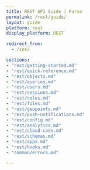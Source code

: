 ```yaml
---
title: REST API Guide | Parse
permalink: /rest/guide/
layout: guide
platform: rest
display_platform: REST

redirect_from:
  - /ios/

sections:
- "rest/getting-started.md"
- "rest/quick-reference.md"
- "rest/objects.md"
- "rest/queries.md"
- "rest/users.md"
- "rest/sessions.md"
- "rest/roles.md"
- "rest/files.md"
- "rest/geopoints.md"
- "rest/push-notifications.md"
- "rest/config.md"
- "rest/analytics.md"
- "rest/cloud-code.md"
- "rest/schemas.md"
- "rest/apps.md"
- "rest/hooks.md"
- "common/errors.md"

---
```

